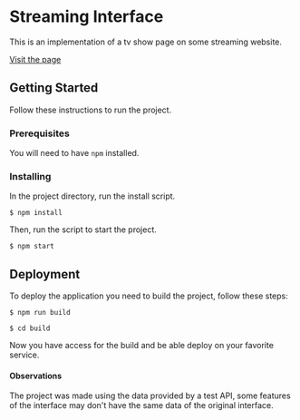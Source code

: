 # Streaming Interface

This is an implementation of a tv show page on some streaming website.

[Visit the page](https://pennydreadful.surge.sh/)

## Getting Started

Follow these instructions to run the project.


### Prerequisites

You will need to have `npm` installed.


### Installing

In the project directory, run the install script.
```
$ npm install
```

Then, run the script to start the project.
```
$ npm start
```

## Deployment

To deploy the application you need to build the project, follow these steps:

```
$ npm run build
```
```
$ cd build
```

Now you have access for the build and be able deploy on your favorite service.

#### Observations

The project was made using the data provided by a test API, some features of the interface may don't have the same data of the original interface.